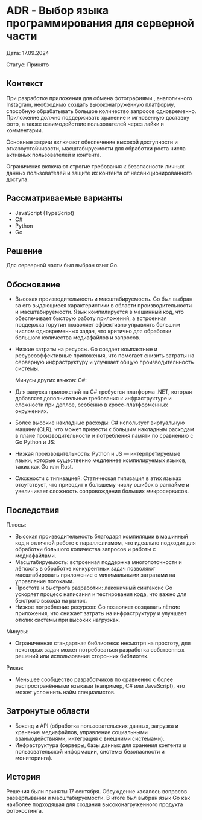 # ADR - Выбор языка программирования для серверной части

Дата: 17.09.2024

Статус: Принято

## Контекст

При разработке приложения для обмена фотографиями , аналогичного Instagram, необходимо создать высоконагруженную платформу, способную обрабатывать большое количество запросов одновременно. Приложение должно поддерживать хранение и мгновенную доставку фото, а также взаимодействие пользователей через лайки и комментарии.

Основные задачи включают обеспечение высокой доступности и отказоустойчивости, масштабируемости для обработки роста числа активных пользователей и контента.

Ограничения включают строгие требования к безопасности личных данных пользователей и защите их контента от несанкционированного доступа.

## Рассматриваемые варианты
 - JavaScript (TypeScript)
 - C#
 - Python
 - Go


## Решение

Для серверной части был выбран язык Go.

## Обоснование

- Высокая производительность и масштабируемость. Go был выбран за его выдающиеся характеристики в области производительности и масштабируемости.
  Язык компилируется в машинный код, что обеспечивает быструю работу приложений, а встроенная поддержка горутин позволяет эффективно управлять большим числом одновременных задач, что критично для обработки большого количества медиафайлов и запросов.
- Низкие затраты на ресурсы. Go создает компактные и ресурсоэффективные приложения, что помогает снизить затраты на серверную инфраструктуру и улучшает общую производительность системы.

  Минусы других языков:
C#:
 - Для запуска приложений на C# требуется платформа .NET, которая добавляет дополнительные требования к инфраструктуре и сложности при деплое, особенно в кросс-платформенных окружениях.
 - Более высокие накладные расходы: C# использует виртуальную машину (CLR), что может привести к большим накладным расходам в плане производительности и потребления памяти по сравнению с Go
Python и JS:
 - Низкая производительность: Python и JS — интерпретируемые языки, которые существенно медленнее компилируемых языков, таких как Go или Rust.
 - Сложности с типизацией: Статическая типизация в этих языках отсутствует, что приводит к большему числу ошибок в рантайме и увеличивает сложность сопровождения больших микросервисов.

## Последствия

Плюсы:
 - Высокая производительность благодаря компиляции в машинный код и отличной работе с параллелизмом, что идеально подходит для обработки большого количества запросов и работы с медиафайлами.
 - Масштабируемость: встроенная поддержка многопоточности и лёгкость в обработке конкурентных задач позволяют масштабировать приложение с минимальными затратами на управление потоками.
 - Простота и быстрота разработки: лаконичный синтаксис Go ускоряет процесс написания и тестирования кода, что важно для быстрого выхода на рынок.
 - Низкое потребление ресурсов: Go позволяет создавать лёгкие приложения, что снижает затраты на инфраструктуру и улучшает отклик системы при высоких нагрузках.

Минусы:
 - Ограниченная стандартная библиотека: несмотря на простоту, для некоторых задач может потребоваться разработка собственных решений или использование сторонних библиотек.

Риски:
 - Меньшее сообщество разработчиков по сравнению с более распространёнными языками (например, C# или JavaScript), что может усложнить найм специалистов.

## Затронутые области

 - Бэкенд и API (обработка пользовательских данных, загрузка и хранение медиафайлов, управление социальными взаимодействиями, интеграция с внешними системами).
 - Инфраструктура (серверы, базы данных для хранения контента и пользовательской информации, системы безопасности и мониторинга).


## История

Решения были приняты 17 сентября. Обсуждение касалось вопросов развертывании и масштабируемости. В итоге был выбран язык Go как наиболее подходящая для создания высоконагруженного продукта фотохостинга.
